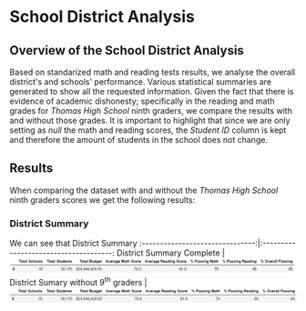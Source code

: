 # School District Analysis
## Overview of the School District Analysis
Based on standarized math and reading tests results, we analyse the overall district's and schools' performance. Various statistical summaries are generated to show all the requested information. Given the fact that there is evidence of academic dishonesty; specifically in the reading and math grades for *Thomas High School* ninth graders, we compare the results with and without those grades. It is important to highlight that since we are only setting as *null* the math and reading scores, the *Student ID* column is kept and therefore the amount of students in the school does not change.

## Results
When comparing the dataset with and without the *Thomas High School* ninth graders scores we get the following results:

### District Summary
We can see that 
District Summary
:-------------------------------:|:-------------------------------------:
District Summary Complete  | ![](Resources/District_Summary_Complete.png)
District Sumary without 9<sup>th</sup> graders |  ![](Resources/District_Summary_NaN.png) 
